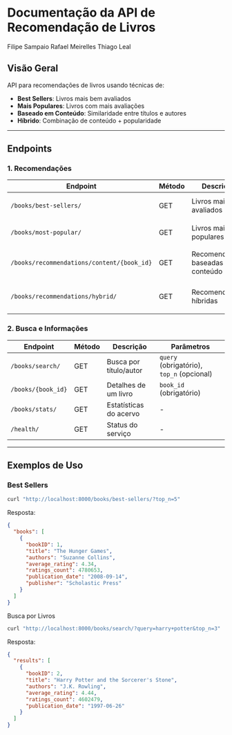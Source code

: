 # Documentação da API de Recomendação de Livros

Filipe Sampaio
Rafael Meirelles
Thiago Leal

## Visão Geral
API para recomendações de livros usando técnicas de:
- **Best Sellers**: Livros mais bem avaliados
- **Mais Populares**: Livros com mais avaliações
- **Baseado em Conteúdo**: Similaridade entre títulos e autores
- **Híbrido**: Combinação de conteúdo + popularidade

---

## Endpoints

### 1. Recomendações
| Endpoint | Método | Descrição | Parâmetros |
|----------|--------|-----------|------------|
| `/books/best-sellers/` | GET | Livros mais bem avaliados | `top_n` (opcional, padrão=10) |
| `/books/most-popular/` | GET | Livros mais populares | `top_n` (opcional, padrão=10) |
| `/books/recommendations/content/{book_id}` | GET | Recomendações baseadas em conteúdo | `book_id` (obrigatório), `top_n` (opcional) |
| `/books/recommendations/hybrid/` | GET | Recomendações híbridas | `book_id` (opcional), `top_n` (opcional) |

### 2. Busca e Informações
| Endpoint | Método | Descrição | Parâmetros |
|----------|--------|-----------|------------|
| `/books/search/` | GET | Busca por título/autor | `query` (obrigatório), `top_n` (opcional) |
| `/books/{book_id}` | GET | Detalhes de um livro | `book_id` (obrigatório) |
| `/books/stats/` | GET | Estatísticas do acervo | - |
| `/health/` | GET | Status do serviço | - |

---

## Exemplos de Uso

### Best Sellers
```bash
curl "http://localhost:8000/books/best-sellers/?top_n=5"
```

Resposta:

```json
{
  "books": [
    {
      "bookID": 1,
      "title": "The Hunger Games",
      "authors": "Suzanne Collins",
      "average_rating": 4.34,
      "ratings_count": 4780653,
      "publication_date": "2008-09-14",
      "publisher": "Scholastic Press"
    }
  ]
}
```
Busca por Livros

```bash
curl "http://localhost:8000/books/search/?query=harry+potter&top_n=3"
```

Resposta:

```json
{
  "results": [
    {
      "bookID": 2,
      "title": "Harry Potter and the Sorcerer's Stone",
      "authors": "J.K. Rowling",
      "average_rating": 4.44,
      "ratings_count": 4602479,
      "publication_date": "1997-06-26"
    }
  ]
}
```
